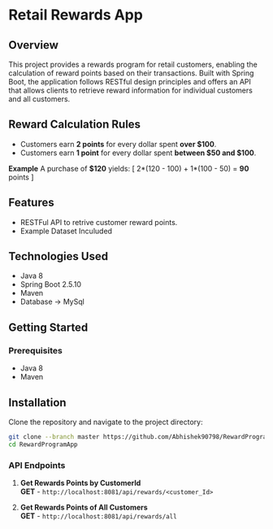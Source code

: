 # Retail Rewards App

## Overview
This project provides a rewards program for retail customers, enabling the calculation of reward points based on their transactions. Built with Spring Boot,
the application follows RESTful design principles and offers an API that allows clients to retrieve reward information for individual customers and all customers.

## Reward Calculation Rules
- Customers earn **2 points** for every dollar spent **over $100**.
- Customers earn **1 point** for every dollar spent **between $50 and $100**.

**Example**
A purchase of **$120** yields: [ 2*(120 - 100) + 1*(100 - 50) = **90** points ]

## Features
- RESTFul API to retrive customer reward points.
- Example Dataset Inculuded

## Technologies Used
- Java 8
- Spring Boot 2.5.10
- Maven
- Database -> MySql

## Getting Started

### Prerequisites
- Java 8
- Maven

## Installation

Clone the repository and navigate to the project directory:

```bash
git clone --branch master https://github.com/Abhishek90798/RewardProgramApp.git
cd RewardProgramApp
```

### API Endpoints

1. **Get Rewards Points by CustomerId**  
   **GET** - `http://localhost:8081/api/rewards/<customer_Id>`

2. **Get Rewards Points of All Customers**  
   **GET** - `http://localhost:8081/api/rewards/all`


